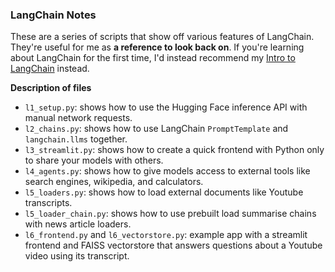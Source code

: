### LangChain Notes

These are a series of scripts that show off various features of LangChain. 
They're useful for me as **a reference to look back on**. If you're learning about LangChain for the first time, I'd instead recommend my [Intro to LangChain](https://docs.google.com/document/d/1D9kfjytOPmmVor2TjIY-LiUrCvEWILbXci5rqbgR84w/edit) instead.

**Description of files**
- `l1_setup.py`: shows how to use the Hugging Face inference API with manual network requests.
- `l2_chains.py`: shows how to use LangChain `PromptTemplate` and `langchain.llms` together.
- `l3_streamlit.py`: shows how to create a quick frontend with Python only to share your models with others.
- `l4_agents.py`: shows how to give models access to external tools like search engines, wikipedia, and calculators.
- `l5_loaders.py`: shows how to load external documents like Youtube transcripts.
- `l5_loader_chain.py`: shows how to use prebuilt load summarise chains with news article loaders. 
- `l6_frontend.py` and `l6_vectorstore.py`: example app with a streamlit frontend and FAISS vectorstore that answers questions about a Youtube video using its transcript. 